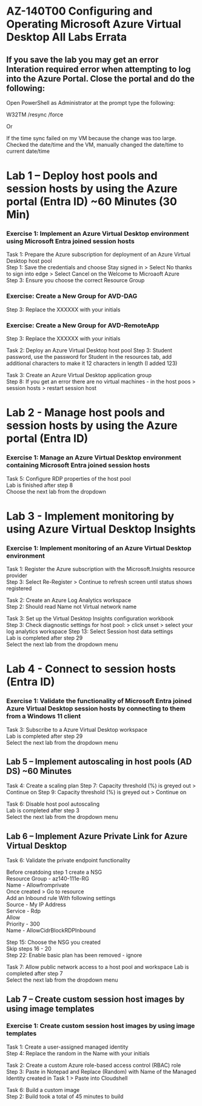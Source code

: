 # AZ-140T00 Configuring and Operating Microsoft Azure Virtual Desktop All Labs Errata

## If you save the lab you may get an error Interation required error when attempting to log into the Azure Portal.  Close the portal and do the following:

Open PowerShell as Administrator at the prompt type the following: <br>

W32TM /resync /force  <br>

Or  <br>

If the time sync failed on my VM because the change was too large.  Checked the date/time and the VM, manually changed the date/time to current date/time  <br>

# Lab 1 – Deploy host pools and session hosts by using the Azure portal (Entra ID) ~60 Minutes (30 Min)

### Exercise 1: Implement an Azure Virtual Desktop environment using Microsoft Entra joined session hosts

Task 1: Prepare the Azure subscription for deployment of an Azure Virtual Desktop host pool <br>
Step 1: Save the credentials and choose Stay signed in > Select No thanks to sign into edge > Select Cancel on the Welcome to Microaoft Azure <br>
Step 3: Ensure you choose the correct Resource Group <br>

### Exercise: Create a New Group for AVD-DAG
Step 3: Replace the XXXXXX with your initials <br>

### Exercise: Create a New Group for AVD-RemoteApp
Step 3: Replace the XXXXXX with your initials <br>

Task 2: Deploy an Azure Virtual Desktop host pool
Step 3: Student password, use the password for Student in the resources tab, add additional characters to make it 12 characters in length (I added 123) <br>

Task 3: Create an Azure Virtual Desktop application group <br>
Step 8: If you get an error there are no virtual machines - in the host poos > session hosts > restart session host <br>

# Lab 2 - Manage host pools and session hosts by using the Azure portal (Entra ID)

### Exercise 1: Manage an Azure Virtual Desktop environment containing Microsoft Entra joined session hosts

Task 5: Configure RDP properties of the host pool <br>
Lab is finished after step 8 <br>
Choose the next lab from the dropdown <br>

# Lab 3 - Implement monitoring by using Azure Virtual Desktop Insights

### Exercise 1: Implement monitoring of an Azure Virtual Desktop environment

Task 1: Register the Azure subscription with the Microsoft.Insights resource provider <br>
Step 3: Select Re-Register > Continue to refresh screen until status shows registered <br>

Task 2: Create an Azure Log Analytics workspace<br>
Step 2: Should read Name not Virtual network name <br>

Task 3: Set up the Virtual Desktop Insights configuration workbook <br>
Step 3: Check diagnostic settings for host pool: > click unset > select your log analytics workspace
Step 13: Select Session host data settings <br>
Lab is completed after step 29 <br>
Select the next lab from the dropdown menu <br>

# Lab 4 - Connect to session hosts (Entra ID)

### Exercise 1: Validate the functionality of Microsoft Entra joined Azure Virtual Desktop session hosts by connecting to them from a Windows 11 client

Task 3: Subscribe to a Azure Virtual Desktop workspace <br>
Lab is completed after step 29 <br>
Select the next lab from the dropdown menu <br>

## Lab 5 – Implement autoscaling in host pools (AD DS) ~60 Minutes

Task 4: Create a scaling plan
Step 7: Capacity threshold (%) is greyed out > Continue on
Step 9: Capacity threshold (%) is greyed out > Continue on

Task 6: Disable host pool autoscaling <br>
Lab is completed after step 3 <br>
Select the next lab from the dropdown menu <br>

## Lab 6 – Implement Azure Private Link for Azure Virtual Desktop

Task 6: Validate the private endpoint functionality <br>

Before creatdoing step 1 create a NSG <br>
Resource Group - az140-111e-RG <br>
Name - Allowfromprivate <br>
Once created > Go to resource <br>
Add an Inbound rule With following settings <br>
Source - My IP Address <br>
Service - Rdp <br>
Allow <br>
Priority - 300 <br>
Name - AllowCidrBlockRDPInbound <br>

Step 15:  Choose the NSG you created <br>
Skip steps 16 - 20 <br>
Step 22: Enable basic plan has been removed - ignore <br>

Task 7: Allow public network access to a host pool and workspace
Lab is completed after step 7 <br>
Select the next lab from the dropdown menu <br>

## Lab 7 – Create custom session host images by using image templates

### Exercise 1: Create custom session host images by using image templates

Task 1: Create a user-assigned managed identity <br>
Step 4: Replace the random in the Name with your initials <br>

Task 2: Create a custom Azure role-based access control (RBAC) role <br>
Step 3: Paste in Notepad and Replace (Random) with Name of the Managed Identity created in Task 1 > Paste into Cloudshell <br>

Task 6: Build a custom image <br>
Step 2:  Build took a total of 45 minutes to build <br>
